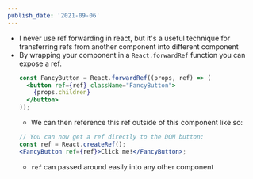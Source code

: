 ```yaml
---
publish_date: '2021-09-06'
---
```


- I never use ref forwarding in react, but it's a useful technique for transferring refs from another component into different component
- By wrapping your component in a `React.forwardRef` function you can expose a ref.
  ```jsx
  const FancyButton = React.forwardRef((props, ref) => (
    <button ref={ref} className="FancyButton">
      {props.children}
    </button>
  ));
  ```
  - We can then reference this ref outside of this component like so:
  ```jsx
  // You can now get a ref directly to the DOM button:
  const ref = React.createRef();
  <FancyButton ref={ref}>Click me!</FancyButton>;
  ```
  - `ref` can passed around easily into any other component
